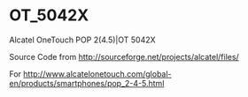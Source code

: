 # OT_5042X
Alcatel OneTouch POP 2(4.5)|OT 5042X

Source Code from http://sourceforge.net/projects/alcatel/files/

For http://www.alcatelonetouch.com/global-en/products/smartphones/pop_2-4-5.html
